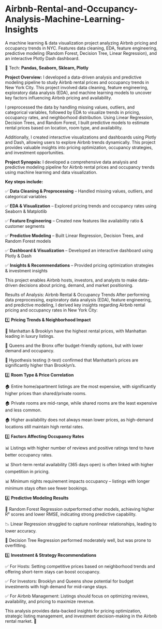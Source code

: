 # Airbnb-Rental-and-Occupancy-Analysis-Machine-Learning-Insights
A machine learning &amp; data visualization project analyzing Airbnb pricing and occupancy trends in NYC. Features data cleaning, EDA, feature engineering, predictive modeling (Random Forest, Decision Tree, Linear Regression), and an interactive Plotly Dash dashboard.  

🚀 Tech: **Pandas, Seaborn, Sklearn, Plotly**

**Project Overview:**
I developed a data-driven analysis and predictive modeling pipeline to study Airbnb rental prices and occupancy trends in New York City. This project involved data cleaning, feature engineering, exploratory data analysis (EDA), and machine learning models to uncover key factors influencing Airbnb pricing and availability.

I preprocessed the data by handling missing values, outliers, and categorical variables, followed by EDA to visualize trends in pricing, occupancy rates, and neighborhood distribution. Using Linear Regression, Decision Trees, and Random Forest, I built predictive models to estimate rental prices based on location, room type, and availability.

Additionally, I created interactive visualizations and dashboards using Plotly and Dash, allowing users to explore Airbnb trends dynamically. This project provides valuable insights into pricing optimization, occupancy strategies, and investment opportunities.

**Project Synopsis:**
I developed a comprehensive data analysis and predictive modeling pipeline for Airbnb rental prices and occupancy trends using machine learning and data visualization.

**Key steps include:**

✅ **Data Cleaning & Preprocessing** – Handled missing values, outliers, and categorical variables

✅ **EDA & Visualization** – Explored pricing trends and occupancy rates using Seaborn & Matplotlib

✅ **Feature Engineering** – Created new features like availability ratio & customer segments

✅ **Predictive Modeling** – Built Linear Regression, Decision Trees, and Random Forest models

✅ **Dashboard & Visualization** – Developed an interactive dashboard using Plotly & Dash

✅ **Insights & Recommendations** – Provided pricing optimization strategies & investment insights

This project enables Airbnb hosts, investors, and analysts to make data-driven decisions about pricing, demand, and market positioning.

Results of Analysis: Airbnb Rental & Occupancy Trends
After performing data preprocessing, exploratory data analysis (EDA), feature engineering, and predictive modeling, I derived key insights regarding Airbnb rental pricing and occupancy rates in New York City:

1️⃣ **Pricing Trends & Neighborhood Impact**

📌 Manhattan & Brooklyn have the highest rental prices, with Manhattan leading in luxury listings.

📌 Queens and the Bronx offer budget-friendly options, but with lower demand and occupancy.

📌 Hypothesis testing (t-test) confirmed that Manhattan’s prices are significantly higher than Brooklyn’s.

2️⃣ **Room Type & Price Correlation**

🏠 Entire home/apartment listings are the most expensive, with significantly higher prices than shared/private rooms.

🏠 Private rooms are mid-range, while shared rooms are the least expensive and less common.

🏠 Higher availability does not always mean lower prices, as high-demand locations still maintain high rental rates.

3️⃣ **Factors Affecting Occupancy Rates**

📊 Listings with higher number of reviews and positive ratings tend to have better occupancy rates.

📊 Short-term rental availability (365 days open) is often linked with higher competition in pricing.

📊 Minimum nights requirement impacts occupancy – listings with longer minimum stays often see fewer bookings.

4️⃣ **Predictive Modeling Results**

🤖 Random Forest Regression outperformed other models, achieving higher R² scores and lower RMSE, indicating strong predictive capability.

📉 Linear Regression struggled to capture nonlinear relationships, leading to lower accuracy.

🌳 Decision Tree Regression performed moderately well, but was prone to overfitting.

5️⃣ **Investment & Strategy Recommendations**

✅ For Hosts: Setting competitive prices based on neighborhood trends and offering short-term stays can boost occupancy.

✅ For Investors: Brooklyn and Queens show potential for budget investments with high demand for mid-range stays.

✅ For Airbnb Management: Listings should focus on optimizing reviews, availability, and pricing to maximize revenue.

This analysis provides data-backed insights for pricing optimization, strategic listing management, and investment decision-making in the Airbnb rental market. 🚀
